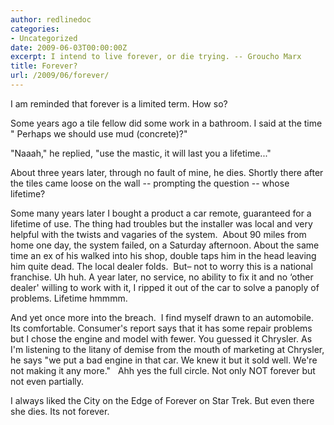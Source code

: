 ```yaml
---
author: redlinedoc
categories:
- Uncategorized
date: 2009-06-03T00:00:00Z
excerpt: I intend to live forever, or die trying. -- Groucho Marx
title: Forever?
url: /2009/06/forever/
---
```


I am reminded that forever is a limited term. How so?

Some years ago a tile fellow did some work in a bathroom. I said at the time " Perhaps we should use mud (concrete)?"

"Naaah," he replied, "use the mastic, it will last you a lifetime..."

About three years later, through no fault of mine, he dies. Shortly there after the tiles came loose on the wall -- prompting the question -- whose lifetime?

Some many years later I bought a product a car remote, guaranteed for a lifetime of use. The thing had troubles but the installer was local and very helpful with the twists and vagaries of the system.  About 90 miles from home one day, the system failed, on a Saturday afternoon. About the same time an ex of his walked into his shop, double taps him in the head leaving him quite dead. The local dealer folds.  But&#8211; not to worry this is a national franchise. Uh huh. A year later, no service, no ability to fix it and no &#8216;other dealer' willing to work with it, I ripped it out of the car to solve a panoply of problems. Lifetime hmmmm.

And yet once more into the breach.  I find myself drawn to an automobile. Its comfortable. Consumer's report says that it has some repair problems but I chose the engine and model with fewer. You guessed it Chrysler. As I'm listening to the litany of demise from the mouth of marketing at Chrysler, he says "we put a bad engine in that car. We knew it but it sold well. We're not making it any more."   Ahh yes the full circle. Not only NOT forever but not even partially.

I always liked the City on the Edge of Forever on Star Trek. But even there she dies. Its not forever.
